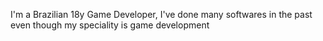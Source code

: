 I'm a Brazilian 18y Game Developer, I've done many softwares in the past even though
my speciality is game development
<!---
8itoDevM/8itoDevM is a ✨ special ✨ repository because its `README.md` (this file) appears on your GitHub profile.
You can click the Preview link to take a look at your changes.
--->

